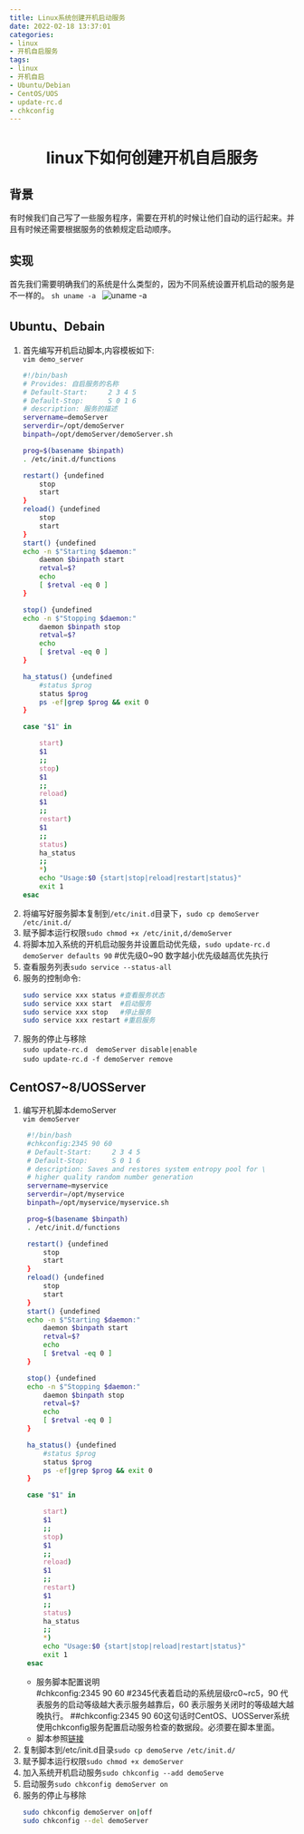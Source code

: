 ```yaml
---
title: Linux系统创建开机启动服务
date: 2022-02-18 13:37:01
categories:
- linux
- 开机自启服务
tags:
- linux
- 开机自启
- Ubuntu/Debian
- CentOS/UOS
- update-rc.d
- chkconfig
---
```

<h1 align="center">linux下如何创建开机自启服务 </h1>

## 背景
有时候我们自己写了一些服务程序，需要在开机的时候让他们自动的运行起来。并且有时候还需要根据服务的依赖规定启动顺序。

## 实现
首先我们需要明确我们的系统是什么类型的，因为不同系统设置开机启动的服务是不一样的。
    ```sh
    uname -a
    ```
    ![uname -a](https://gitee.com/feizudefanfan/feizhufanfan_image/raw/master/blog/20220218161322.png)

## Ubuntu、Debain
1. 首先编写开机启动脚本,内容模板如下:  
    `vim demo_server`
    ```sh
    #!/bin/bash
    # Provides: 自启服务的名称
    # Default-Start:     2 3 4 5      
    # Default-Stop:      S 0 1 6
    # description: 服务的描述
    servername=demoServer
    serverdir=/opt/demoServer
    binpath=/opt/demoServer/demoServer.sh

    prog=$(basename $binpath)
    . /etc/init.d/functions

    restart() {undefined
        stop
        start
    }
    reload() {undefined
        stop
        start
    }
    start() {undefined
    echo -n $"Starting $daemon:"
        daemon $binpath start
        retval=$?
        echo
        [ $retval -eq 0 ]
    }

    stop() {undefined
    echo -n $"Stopping $daemon:"
        daemon $binpath stop
        retval=$?
        echo
        [ $retval -eq 0 ]
    }

    ha_status() {undefined
        #status $prog
        status $prog
        ps -ef|grep $prog && exit 0
    }

    case "$1" in

        start)
        $1
        ;;
        stop)
        $1
        ;;
        reload)
        $1
        ;;
        restart)
        $1
        ;;
        status)
        ha_status
        ;;
        *)
        echo "Usage:$0 {start|stop|reload|restart|status}"
        exit 1
    esac
    ```
2. 将编写好服务脚本复制到`/etc/init.d`目录下，`sudo cp demoServer /etc/init.d/`
3. 赋予脚本运行权限`sudo chmod +x /etc/init,d/demoServer`
4. 将脚本加入系统的开机启动服务并设置启动优先级，`sudo update-rc.d demoServer defaults 90`   #优先级0~90 数字越小优先级越高优先执行
5. 查看服务列表`sudo service --status-all`
6. 服务的控制命令:
   ```sh
   sudo service xxx status #查看服务状态
   sudo service xxx start  #启动服务
   sudo service xxx stop   #停止服务
   sudo service xxx restart #重启服务
   ```
7. 服务的停止与移除  
   `sudo update-rc.d  demoServer disable|enable`  
   `sudo update-rc.d -f demoServer remove`
## CentOS7~8/UOSServer
1. 编写开机脚本demoServer  
   `vim demoServer`
   ```sh
    #!/bin/bash
    #chkconfig:2345 90 60
    # Default-Start:     2 3 4 5
    # Default-Stop:      S 0 1 6
    # description: Saves and restores system entropy pool for \ 
    # higher quality random number generation
    servername=myservice
    serverdir=/opt/myservice
    binpath=/opt/myservice/myservice.sh

    prog=$(basename $binpath)
    . /etc/init.d/functions

    restart() {undefined
        stop
        start
    }
    reload() {undefined
        stop
        start
    }
    start() {undefined
    echo -n $"Starting $daemon:"
        daemon $binpath start
        retval=$?
        echo
        [ $retval -eq 0 ]
    }

    stop() {undefined
    echo -n $"Stopping $daemon:"
        daemon $binpath stop
        retval=$?
        echo
        [ $retval -eq 0 ]
    }

    ha_status() {undefined
        #status $prog
        status $prog
        ps -ef|grep $prog && exit 0
    }

    case "$1" in

        start)
        $1
        ;;
        stop)
        $1
        ;;
        reload)
        $1
        ;;
        restart)
        $1
        ;;
        status)
        ha_status
        ;;
        *)
        echo "Usage:$0 {start|stop|reload|restart|status}"
        exit 1
    esac
   ```
    - 服务脚本配置说明  
      #chkconfig:2345 90 60    #2345代表着启动的系统层级rc0~rc5，90 代表服务的启动等级越大表示服务越靠后，60 表示服务关闭时的等级越大越晚执行。
      ##chkconfig:2345 90 60这句话时CentOS、UOSServer系统使用chkconfig服务配置启动服务检查的数据段。必须要在脚本里面。
    - 脚本参照[链接](https://blog.csdn.net/zjy900507/article/details/82699694)
2. 复制脚本到/etc/init.d目录`sudo cp demoServe /etc/init.d/`
3. 赋予脚本运行权限`sudo chmod +x demoServer`
4. 加入系统开机启动服务`sudo chkconfig --add demoServe`
5. 启动服务`sudo chkconfig demoServer on`
6. 服务的停止与移除  
   ```sh
   sudo chkconfig demoServer on|off
   sudo chkconfig --del demoServer
   ```

